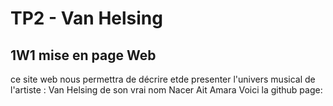 # TP2 - Van Helsing
## 1W1 mise en page Web
ce site web nous permettra de décrire etde presenter l'univers musical de l'artiste : Van Helsing de son vrai nom Nacer Ait Amara
Voici la github page: